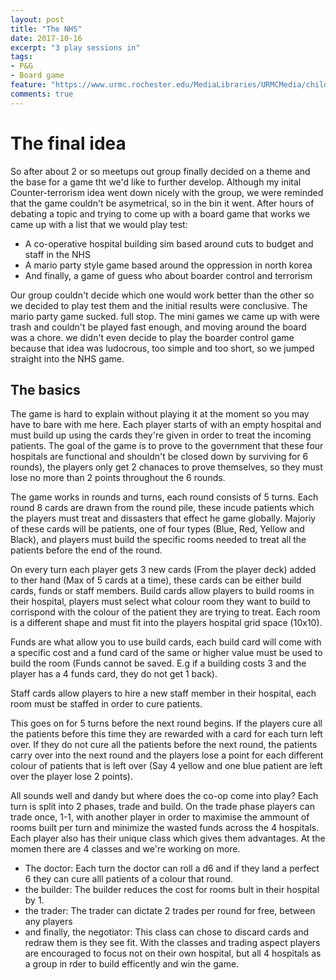 ```yaml
---
layout: post
title: "The NHS"
date: 2017-10-16
excerpt: "3 play sessions in"
tags:
- P&G
- Board game
feature: "https://www.urmc.rochester.edu/MediaLibraries/URMCMedia/childrens-hospital/giving/images/gch-slider/giving-2016-phaseii.jpg"
comments: true
---
```


# The final idea
So after about 2 or so meetups out group finally decided on a theme and the base for a game tht we'd like to further develop.
Although my inital Counter-terrorism idea went down nicely with the group, we were reminded that the game couldn't be asymetrical, so in the bin it went.
After hours of debating a topic and trying to come up with a board game that works we came up with a list that we would play test:
- A co-operative hospital building sim based around cuts to budget and staff in the NHS
- A mario party style game based around the oppression in north korea
- And finally, a game of guess who about boarder control and terrorism

Our group couldn't decide which one would work better than the other so we decided to play test them and the initial results were conclusive.
The mario party game sucked. full stop. The mini games we came up with were trash and couldn't be played fast enough, and moving around the board was a chore.
we didn't even decide to play the boarder control game because that idea was ludocrous, too simple and too short, so we jumped straight into the NHS game.

## The basics
The game is hard to explain without playing it at the moment so you may have to bare with me here.
Each player starts of with an empty hospital and must build up using the cards they're given in order to treat the incoming patients.
The goal of the game is to prove to the government that these four hospitals are functional and shouldn't be closed down by surviving for 6 rounds), the players only get 2 chanaces to prove themselves, so they must lose no more than 2 points throughout the 6 rounds.

The game works in rounds and turns, each round consists of 5 turns.
Each round 8 cards are drawn from the round pile, these incude patients which the players must treat and dissasters that effect he game globally.
Majoriy of these cards will be patients, one of four types (Blue, Red, Yellow and Black), and players must build the specific rooms needed to treat all the patients before the end of the round.

On every turn each player gets 3 new cards (From the player deck) added to ther hand (Max of 5 cards at a time), these cards can be either build cards, funds or staff members.
Build cards allow players to build rooms in their hospital, players must select what colour room they want to build to corrispond with the colour of the
patient they are trying to treat. Each room is a different shape and must fit into the players hospital grid space (10x10).

Funds are what allow you to use build cards, each build card will come with a specific cost and a fund card of the same or higher value must be used to build the room (Funds cannot be saved. E.g if a building costs 3 and the player has a 4 funds card, they do not get 1 back).

Staff cards allow players to hire a new staff member in their hospital, each room must be staffed in order to cure patients.

This goes on for 5 turns before the next round begins. If the players cure all the patients before this time they are rewarded with a card for each turn left over. If they do not cure all the patients before the next round, the patients carry over into the next round and the players lose a point for each different colour of patients that is left over (Say 4 yellow and one blue patient are left over the player lose 2 points).

All sounds well and dandy but where does the co-op come into play? Each turn is split into 2 phases, trade and build. On the trade phase players can trade once, 1-1, with another player in order to maximise the ammount of rooms built per turn and minimize the wasted funds across the 4 hospitals. Each player also has their unique class which gives them advantages.
At the momen there are 4 classes and we're working on more.
- The doctor: Each turn the doctor can roll a d6 and if they land a perfect 6 they can cure alll patients of a colour that round.
- the builder: The builder reduces the cost for rooms bult in their hospital by 1.
- the trader: The trader can dictate 2 trades per round for free, between any players
- and finally, the negotiator: This class can chose to discard cards and redraw them is they see fit.
With the classes and trading aspect players are encouraged to focus not on their own hospital, but all 4 hospitals as a group in rder to build efficently and win the game.


